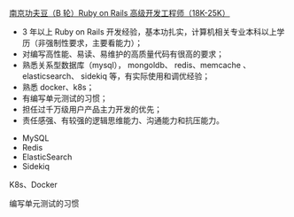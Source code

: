 [南京功夫豆（B 轮）Ruby on Rails 高级开发工程师（18K-25K）](https://ruby-china.org/topics/41200)
+ 3 年以上 Ruby on Rails 开发经验，基本功扎实，计算机相关专业本科以上学历（非强制性要求，主要看能力）；
+ 对编写高性能、易读、易维护的高质量代码有很高的要求；
+ 熟悉关系型数据库（mysql）， mongoldb、 redis、memcache 、elasticsearch、 sidekiq 等，有实际使用和调优经验；
+ 熟悉 docker、k8s；
+ 有编写单元测试的习惯；
+ 担任过千万级用户产品主力开发的优先；
+ 责任感强、有较强的逻辑思维能力、沟通能力和抗压能力。

- MySQL
- Redis
- ElasticSearch
- Sidekiq

K8s、Docker

编写单元测试的习惯